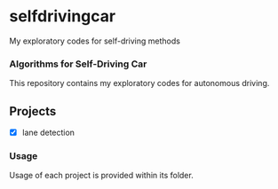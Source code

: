 # selfdrivingcar
My exploratory codes for self-driving methods

### Algorithms for Self-Driving Car

This repository contains my exploratory codes for autonomous driving.

## Projects
- [x] lane detection 

### Usage
Usage of each project is provided within its folder.
